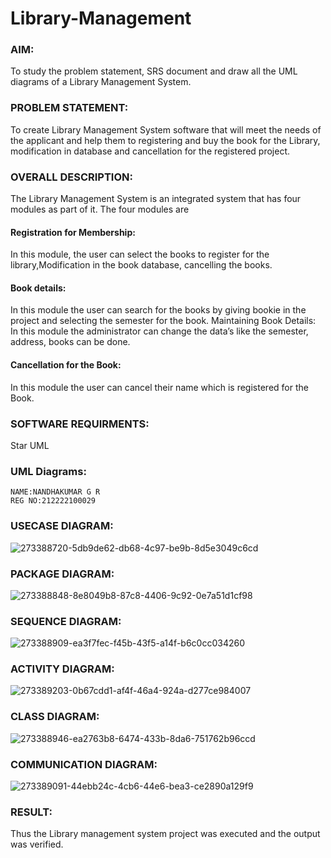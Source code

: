 # Library-Management
### AIM:
To study the problem statement, SRS document and draw all the UML diagrams of a Library Management System.
### PROBLEM STATEMENT:
To create Library Management System software that will meet the needs of the applicant
and help them to registering and buy the book for the Library, modification in database and
cancellation for the registered project.
### OVERALL DESCRIPTION:
The Library Management System is an integrated system that has four modules as part of
it. The four modules are
#### Registration for Membership:
In this module, the user can select the books to register for the library,Modification in the book
database, cancelling the books.
#### Book details:
In this module the user can search for the books by giving bookie in the project and selecting
the semester for the book.
Maintaining Book Details:
In this module the administrator can change the data’s like the semester, address, books can be
done.
#### Cancellation for the Book:
In this module the user can cancel their name which is registered for the Book.
### SOFTWARE REQUIRMENTS:
Star UML
### UML Diagrams:
```
NAME:NANDHAKUMAR G R
REG NO:212222100029
```
### USECASE DIAGRAM:
![273388720-5db9de62-db68-4c97-be9b-8d5e3049c6cd](https://github.com/Nandhakumar1313/Library-Management/assets/120230694/ac8feea7-d81b-4d71-8afb-dc03ee8c598d)
### PACKAGE DIAGRAM:
![273388848-8e8049b8-87c8-4406-9c92-0e7a51d1cf98](https://github.com/Nandhakumar1313/Library-Management/assets/120230694/c317623d-41c3-47f8-a264-6002d349d16e)
### SEQUENCE DIAGRAM:
![273388909-ea3f7fec-f45b-43f5-a14f-b6c0cc034260](https://github.com/Nandhakumar1313/Library-Management/assets/120230694/1d14b693-ed2e-45c6-bd46-5f7e614da58e)
### ACTIVITY DIAGRAM:
![273389203-0b67cdd1-af4f-46a4-924a-d277ce984007](https://github.com/Nandhakumar1313/Library-Management/assets/120230694/a8f4000f-4c3e-4f2f-bbeb-f8e1063d0f58)
### CLASS DIAGRAM:
![273388946-ea2763b8-6474-433b-8da6-751762b96ccd](https://github.com/Nandhakumar1313/Library-Management/assets/120230694/e21c9ab6-9a15-4ad8-88ff-e10c11b20613)
### COMMUNICATION DIAGRAM:
![273389091-44ebb24c-4cb6-44e6-bea3-ce2890a129f9](https://github.com/Nandhakumar1313/Library-Management/assets/120230694/5a72c37c-48ac-4626-b0d6-4aa7c2c5c8c2)





### RESULT:
Thus the Library management system project was executed and the output was verified.
